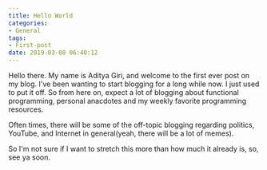 ```yaml
---
title: Hello World
categories:
- General
tags:
- First-post
date: 2019-03-08 06:40:12
---
```

Hello there. My name is Aditya Giri, and welcome to the first ever post on my blog. I've been wanting to start blogging for a long while now. I just used to put it off. So from here on, expect a lot of blogging about functional programming, personal anacdotes and my weekly favorite programming resources.

<!-- more -->

Often times, there will be some of the off-topic blogging regarding politics, YouTube, and Internet in general(yeah, there will be a lot of memes).

So I'm not sure if I want to stretch this more than how much it already is, so, see ya soon.
